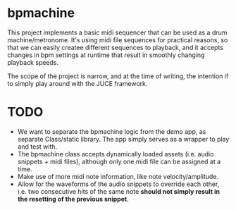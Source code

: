 # bpmachine

This project implements a basic midi sequencer that can be used as a drum machine/metronome. It's using midi file sequences for practical reasons, so that we can easily createe different sequences to playback, and it accepts changes in bpm settings at runtime that result in smoothly changing playback speeds.

The scope of the project is narrow, and at the time of writing, the intention if to simply play around with the JUCE framework.

# TODO

* We want to separate the bpmachine logic from the demo app, as separate Class/static library. The app simply serves as a wrapper to play and test with.
* The bpmachine class accepts dynamically loaded assets (i.e. audio snippets + midi files), although only one midi file can be assigned at a time.
* Make use of more midi note information, like note velocity/amplitude.
* Allow for the waveforms of the audio snippets to override each other, i.e. two consecutive hits of the same note **should not simply result in the resetting of the previous snippet**.
